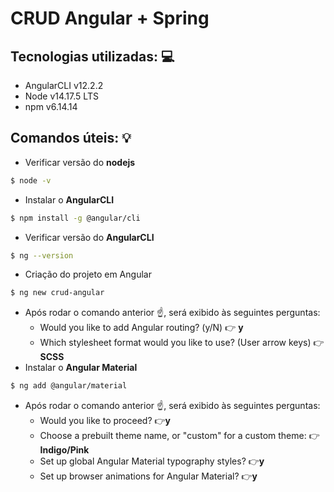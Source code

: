 # CRUD Angular + Spring

## Tecnologias utilizadas: 💻
- AngularCLI v12.2.2
- Node v14.17.5 LTS
- npm v6.14.14

## Comandos úteis: 💡
- Verificar versão do **nodejs**

```bash
$ node -v
```

- Instalar o **AngularCLI**

```bash
$ npm install -g @angular/cli
```

- Verificar versão do **AngularCLI**

```bash
$ ng --version
```

- Criação do projeto em Angular

```bash
$ ng new crud-angular
```

- Após rodar o comando anterior ☝️, será exibido às seguintes perguntas:
  - Would you like to add Angular routing? (y/N) 👉 **y**
  - Which stylesheet format would you like to use? (User arrow keys) 👉 **SCSS**
- Instalar o **Angular Material**

```bash
$ ng add @angular/material
```

- Após rodar o comando anterior ☝️, será exibido às seguintes perguntas:
	- Would you like to proceed? 👉**y**
	- Choose a prebuilt theme name, or "custom" for a custom theme: 👉**Indigo/Pink**
	- Set up global Angular Material typography styles? 👉**y**
	- Set up browser animations for Angular Material? 👉**y**
